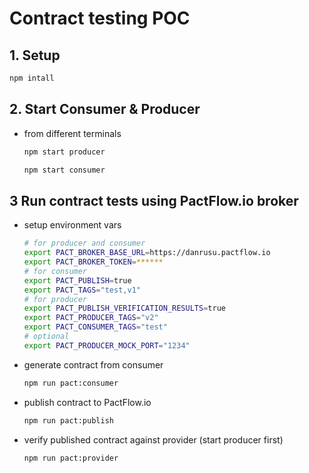 # Contract testing POC

## 1. Setup

```bash
npm intall
```

## 2. Start Consumer & Producer

- from different terminals

  ```bash
  npm start producer

  npm start consumer
  ```

## 3 Run contract tests using PactFlow.io broker

- setup environment vars

  ```bash
  # for producer and consumer
  export PACT_BROKER_BASE_URL=https://danrusu.pactflow.io
  export PACT_BROKER_TOKEN=******
  # for consumer
  export PACT_PUBLISH=true
  export PACT_TAGS="test,v1"
  # for producer
  export PACT_PUBLISH_VERIFICATION_RESULTS=true
  export PACT_PRODUCER_TAGS="v2"
  export PACT_CONSUMER_TAGS="test"
  # optional
  export PACT_PRODUCER_MOCK_PORT="1234"
  ```

- generate contract from consumer

  ```bash
  npm run pact:consumer
  ```

- publish contract to PactFlow.io

  ```bash
  npm run pact:publish
  ```

- verify published contract against provider (start producer first)

  ```bash
  npm run pact:provider
  ```
